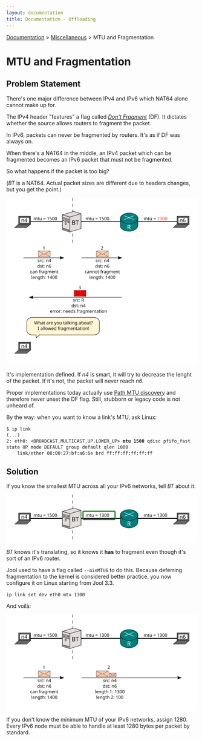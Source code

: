 ```yaml
---
layout: documentation
title: Documentation - Offloading
---
```


[Documentation](doc-index.html) > [Miscellaneous](doc-index.html#miscellaneous) > MTU and Fragmentation

# MTU and Fragmentation

## Problem Statement

There's one major difference between IPv4 and IPv6 which NAT64 alone cannot make up for.

The IPv4 header "features" a flag called [_Don't Fragment_](http://en.wikipedia.org/wiki/IPv4#Packet_structure) (DF). It dictates whether the source allows routers to fragment the packet.

In IPv6, packets can never be fragmented by routers. It's as if DF was always on.

When there's a NAT64 in the middle, an IPv4 packet which can be fragmented becomes an IPv6 packet that must not be fragmented.

So what happens if the packet is too big?

(_BT_ is a NAT64. Actual packet sizes are different due to headers changes, but you get the point.)

![Fig.1 - MTU flow fail](images/flow/mtu-frag-fail.svg)

It's implementation defined. If _n4_ is smart, it will try to decrease the lenght of the packet. If it's not, the packet will never reach _n6_.

Proper implementations today actually use [Path MTU discovery](http://en.wikipedia.org/wiki/Path_MTU_Discovery) and therefore never unset the DF flag. Still, stubborn or legacy code is not unheard of.

By the way: when you want to know a link's MTU, ask Linux:

<div class="highlight"><pre><code class="bash">$ ip link
(...)
2: eth0: &lt;BROADCAST,MULTICAST,UP,LOWER_UP&gt; <strong>mtu 1500</strong> qdisc pfifo_fast state UP mode DEFAULT group default qlen 1000
    link/ether 08:00:27:bf:a6:6e brd ff:ff:ff:ff:ff:ff
</code></pre></div>

## Solution

If you know the smallest MTU across all your IPv6 networks, tell _BT_ about it:

![Fig.2 - Proper Network](images/network/mtu-frag.svg)

_BT_ knows it's translating, so it knows it **has** to fragment even though it's sort of an IPv6 router.

Jool used to have a flag called `--minMTU6` to do this. Because deferring fragmentation to the kernel is considered better practice, you now configure it on Linux starting from Jool 3.3.

	ip link set dev eth0 mtu 1300

And voilà:

![Fig.3 - MTU flow succeeds](images/flow/mtu-frag-success.svg)

If you don't know the minimum MTU of your IPv6 networks, assign 1280. Every IPv6 node must be able to handle at least 1280 bytes per packet by standard.

